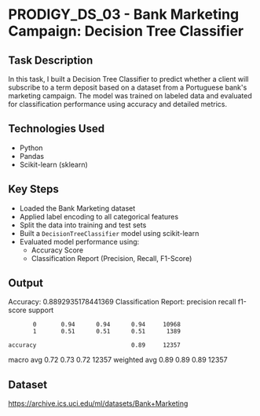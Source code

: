 # PRODIGY_DS_03 - Bank Marketing Campaign: Decision Tree Classifier

## Task Description
In this task, I built a Decision Tree Classifier to predict whether a client will subscribe to a term deposit based on a dataset from a Portuguese bank's marketing campaign. The model was trained on labeled data and evaluated for classification performance using accuracy and detailed metrics.

## Technologies Used
- Python
- Pandas
- Scikit-learn (sklearn)

## Key Steps
- Loaded the Bank Marketing dataset 
- Applied label encoding to all categorical features
- Split the data into training and test sets
- Built a `DecisionTreeClassifier` model using scikit-learn
- Evaluated model performance using:
  - Accuracy Score
  - Classification Report (Precision, Recall, F1-Score)

## Output
Accuracy: 0.8892935178441369
Classification Report:
               precision    recall  f1-score   support

           0       0.94      0.94      0.94     10968
           1       0.51      0.51      0.51      1389

    accuracy                           0.89     12357
   macro avg       0.72      0.73      0.72     12357
weighted avg       0.89      0.89      0.89     12357

## Dataset
https://archive.ics.uci.edu/ml/datasets/Bank+Marketing
